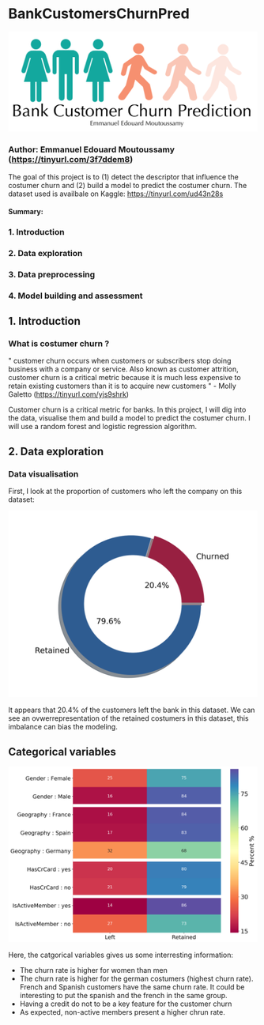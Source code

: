# BankCustomersChurnPred
 
![bank_costumer_churn_prediction](Results/bank_costumer_churn_prediction.png)

### Author: Emmanuel Edouard Moutoussamy (https://tinyurl.com/3f7ddem8)

The goal of this project is to (1) detect the descriptor that influence the costumer churn and (2) build a model to predict the costumer churn.
The dataset used is availbale on Kaggle: https://tinyurl.com/ud43n28s


#### Summary:
### 1. Introduction
### 2. Data exploration
### 3. Data preprocessing
### 4. Model building and assessment

## 1. Introduction
### What is costumer churn ?

" customer churn occurs when customers or subscribers stop doing business with a company or service. Also known as customer attrition, customer churn is a critical metric because it is much less expensive to retain existing customers than it is to acquire new customers " - Molly Galetto (https://tinyurl.com/yjs9shrk)



Customer churn is a critical metric for banks. In this project, I will dig into the data, visualise them and build a model to predict the costumer churn. I will use a random forest and logistic regression algorithm.

## 2. Data exploration 

### Data visualisation

First, I look at the proportion of customers who left the company on this dataset:

![donut_churn_percent](Results/donut_churn_percent.png)

It appears that 20.4% of the customers left the bank in this dataset. We can see an ovwerrepresentation of the retained costumers in this dataset, this imbalance can bias the modeling.

## Categorical variables 

![HeatMapCatFeatures](Results/HeatMapCatFeatures.png)

Here, the catgorical variables gives us some interresting information:
- The churn rate is higher for women than men
- The churn rate is higher for the german costumers (highest churn rate). French and Spanish customers have the same churn rate. It could be interesting to put the spanish and the french in the same group.
- Having a credit do not to be a key feature for the customer churn
- As expected, non-active members present a higher chrun rate.

